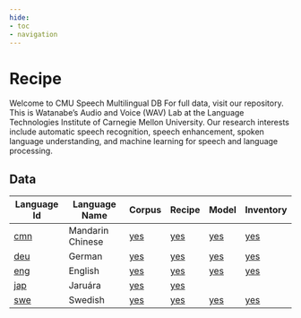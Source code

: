 ```yaml
---
hide:
- toc
- navigation
---
```

# Recipe
 Welcome to CMU Speech Multilingual DB
For full data, visit our repository. This is Watanabe’s Audio and Voice (WAV) Lab at the Language Technologies Institute of Carnegie Mellon University. Our research interests include automatic speech recognition, speech enhancement, spoken language understanding, and machine learning for speech and language processing.

## Data

| Language Id | Language Name | Corpus | Recipe | Model | Inventory |
|-|-|-|-|-|-|
|[cmn](./lang/cmn/index.md)| Mandarin Chinese        |[yes](./lang/cmn/corpus.md)|[yes](./lang/cmn/recipe.md)|[yes](./lang/cmn/model.md)|[yes](./lang/cmn/inventory.md)|
|[deu](./lang/deu/index.md)| German                                          |[yes](./lang/deu/corpus.md)|[yes](./lang/deu/recipe.md)|[yes](./lang/deu/model.md)|[yes](./lang/deu/inventory.md)|
|[eng](./lang/eng/index.md)| English                                                                                               |[yes](./lang/eng/corpus.md)|[yes](./lang/eng/recipe.md)|[yes](./lang/eng/model.md)|[yes](./lang/eng/inventory.md)|
|[jap](./lang/jap/index.md)| Jaruára  |[yes](./lang/jap/corpus.md)|[yes](./lang/jap/recipe.md)|||
|[swe](./lang/swe/index.md)| Swedish        |[yes](./lang/swe/corpus.md)|[yes](./lang/swe/recipe.md)|[yes](./lang/swe/model.md)|[yes](./lang/swe/inventory.md)|
